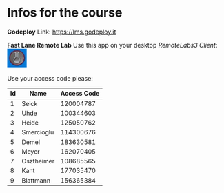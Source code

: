 # Infos for the course

**Godeploy**
Link: https://lms.godeploy.it

**Fast Lane Remote Lab**
Use this app on your desktop
*RemoteLabs3 Client*: ![RemoteLabs3 Client](./.images/RemoteLabsIcon.jpg)

Use your access code please:

| Id | Name | Access Code |
| --- | --- | --- |
|1 |Seick |120004787 |
|2 |Uhde |100344603 |
|3 |Heide |125050762 |
|4 |Smercioglu |114300676 |
|5 |Demel |183630581 |
|6 |Meyer |162070405 |
|7 |Osztheimer |108685565 |
|8 |Kant |177035470 |
|9 |Blattmann |156365384 |
